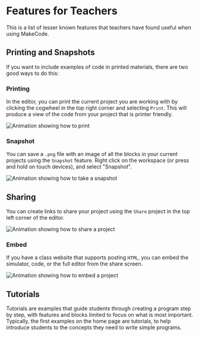 # Features for Teachers

This is a list of lesser known features that teachers have found useful when using MakeCode.

## Printing and Snapshots

If you want to include examples of code in printed materials, there are two good ways to do this:

### Printing

In the editor, you can print the current project you are working with by clicking the cogwheel in the top right corner and selecting `Print`.
This will produce a view of the code from your project that is printer friendly.

![Animation showing how to print](/static/teachers/how-to-print.gif)

### Snapshot

You can save a ``.png`` file with an image of all the blocks in your current projects using the ``Snapshot`` feature.
Right click on the workspace (or press and hold on touch devices), and select "Snapshot".

![Animation showing how to take a snapshot](/static/teachers/how-to-snapshot.gif)

## Sharing

You can create links to share your project using the ``Share`` project in the top left corner of the editor.

![Animation showing how to share a project](/static/teachers/how-to-share.gif)

### Embed

If you have a class website that supports posting ``HTML``, you can embed the simulator, code, or the full editor from the share screen.

![Animation showing how to embed a project](/static/teachers/how-to-embed.gif)

## Tutorials

Tutorials are examples that guide students through creating a program step by step,
with features and blocks limited to focus on what is most important.
Typically, the first examples on the home page are tutorials,
to help introduce students to the concepts they need to write simple programs.

